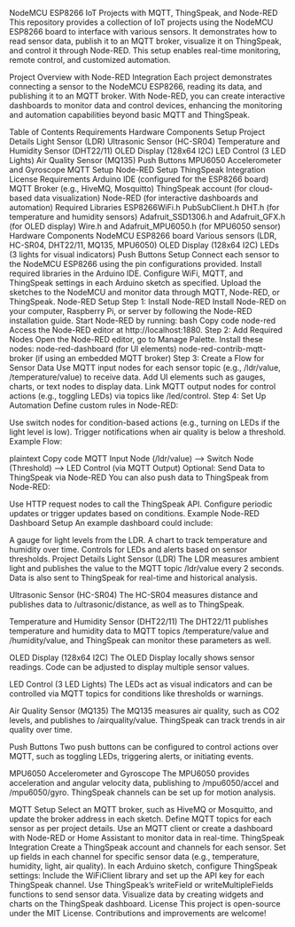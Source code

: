 NodeMCU ESP8266 IoT Projects with MQTT, ThingSpeak, and Node-RED
This repository provides a collection of IoT projects using the NodeMCU ESP8266 board to interface with various sensors. It demonstrates how to read sensor data, publish it to an MQTT broker, visualize it on ThingSpeak, and control it through Node-RED. This setup enables real-time monitoring, remote control, and customized automation.

Project Overview with Node-RED Integration
Each project demonstrates connecting a sensor to the NodeMCU ESP8266, reading its data, and publishing it to an MQTT broker. With Node-RED, you can create interactive dashboards to monitor data and control devices, enhancing the monitoring and automation capabilities beyond basic MQTT and ThingSpeak.

Table of Contents
Requirements
Hardware Components
Setup
Project Details
Light Sensor (LDR)
Ultrasonic Sensor (HC-SR04)
Temperature and Humidity Sensor (DHT22/11)
OLED Display (128x64 I2C)
LED Control (3 LED Lights)
Air Quality Sensor (MQ135)
Push Buttons
MPU6050 Accelerometer and Gyroscope
MQTT Setup
Node-RED Setup
ThingSpeak Integration
License
Requirements
Arduino IDE (configured for the ESP8266 board)
MQTT Broker (e.g., HiveMQ, Mosquitto)
ThingSpeak account (for cloud-based data visualization)
Node-RED (for interactive dashboards and automation)
Required Libraries
ESP8266WiFi.h
PubSubClient.h
DHT.h (for temperature and humidity sensors)
Adafruit_SSD1306.h and Adafruit_GFX.h (for OLED display)
Wire.h and Adafruit_MPU6050.h (for MPU6050 sensor)
Hardware Components
NodeMCU ESP8266 board
Various sensors (LDR, HC-SR04, DHT22/11, MQ135, MPU6050)
OLED Display (128x64 I2C)
LEDs (3 lights for visual indicators)
Push Buttons
Setup
Connect each sensor to the NodeMCU ESP8266 using the pin configurations provided.
Install required libraries in the Arduino IDE.
Configure WiFi, MQTT, and ThingSpeak settings in each Arduino sketch as specified.
Upload the sketches to the NodeMCU and monitor data through MQTT, Node-RED, or ThingSpeak.
Node-RED Setup
Step 1: Install Node-RED
Install Node-RED on your computer, Raspberry Pi, or server by following the Node-RED installation guide.
Start Node-RED by running:
bash
Copy code
node-red
Access the Node-RED editor at http://localhost:1880.
Step 2: Add Required Nodes
Open the Node-RED editor, go to Manage Palette.
Install these nodes:
node-red-dashboard (for UI elements)
node-red-contrib-mqtt-broker (if using an embedded MQTT broker)
Step 3: Create a Flow for Sensor Data
Use MQTT input nodes for each sensor topic (e.g., /ldr/value, /temperature/value) to receive data.
Add UI elements such as gauges, charts, or text nodes to display data.
Link MQTT output nodes for control actions (e.g., toggling LEDs) via topics like /led/control.
Step 4: Set Up Automation
Define custom rules in Node-RED:

Use switch nodes for condition-based actions (e.g., turning on LEDs if the light level is low).
Trigger notifications when air quality is below a threshold.
Example Flow:

plaintext
Copy code
MQTT Input Node (/ldr/value) --> Switch Node (Threshold) --> LED Control (via MQTT Output)
Optional: Send Data to ThingSpeak via Node-RED
You can also push data to ThingSpeak from Node-RED:

Use HTTP request nodes to call the ThingSpeak API.
Configure periodic updates or trigger updates based on conditions.
Example Node-RED Dashboard Setup
An example dashboard could include:

A gauge for light levels from the LDR.
A chart to track temperature and humidity over time.
Controls for LEDs and alerts based on sensor thresholds.
Project Details
Light Sensor (LDR)
The LDR measures ambient light and publishes the value to the MQTT topic /ldr/value every 2 seconds. Data is also sent to ThingSpeak for real-time and historical analysis.

Ultrasonic Sensor (HC-SR04)
The HC-SR04 measures distance and publishes data to /ultrasonic/distance, as well as to ThingSpeak.

Temperature and Humidity Sensor (DHT22/11)
The DHT22/11 publishes temperature and humidity data to MQTT topics /temperature/value and /humidity/value, and ThingSpeak can monitor these parameters as well.

OLED Display (128x64 I2C)
The OLED Display locally shows sensor readings. Code can be adjusted to display multiple sensor values.

LED Control (3 LED Lights)
The LEDs act as visual indicators and can be controlled via MQTT topics for conditions like thresholds or warnings.

Air Quality Sensor (MQ135)
The MQ135 measures air quality, such as CO2 levels, and publishes to /airquality/value. ThingSpeak can track trends in air quality over time.

Push Buttons
Two push buttons can be configured to control actions over MQTT, such as toggling LEDs, triggering alerts, or initiating events.

MPU6050 Accelerometer and Gyroscope
The MPU6050 provides acceleration and angular velocity data, publishing to /mpu6050/accel and /mpu6050/gyro. ThingSpeak channels can be set up for motion analysis.

MQTT Setup
Select an MQTT broker, such as HiveMQ or Mosquitto, and update the broker address in each sketch.
Define MQTT topics for each sensor as per project details.
Use an MQTT client or create a dashboard with Node-RED or Home Assistant to monitor data in real-time.
ThingSpeak Integration
Create a ThingSpeak account and channels for each sensor.
Set up fields in each channel for specific sensor data (e.g., temperature, humidity, light, air quality).
In each Arduino sketch, configure ThingSpeak settings:
Include the WiFiClient library and set up the API key for each ThingSpeak channel.
Use ThingSpeak’s writeField or writeMultipleFields functions to send sensor data.
Visualize data by creating widgets and charts on the ThingSpeak dashboard.
License
This project is open-source under the MIT License. Contributions and improvements are welcome!
